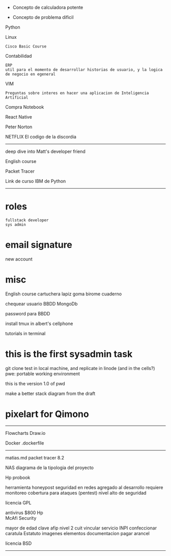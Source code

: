 * Concepto de calculadora potente

* Concepto de problema dificil


Python 

Linux

    Cisco Basic Course

Contabilidad

    ERP
    util para el momento de desarrollar historias de usuario, y la logica de negocio en egeneral

VIM

    Preguntas sobre interes en hacer una aplicacion de Inteligencia Artificial


Compra Notebook

React Native

Peter Norton

NETFLIX El codigo de la discordia

-----------

deep dive into Matt's developer friend

English course

Packet Tracer


Link de curso IBM de Python

------------
# roles
    fullstack developer
    sys admin

# email signature
new account

# misc
English course
cartuchera
lapiz 
goma
birome
cuaderno

chequear usuario BBDD MongoDb

password para BBDD

install tmux in albert's cellphone

tutorials in terminal

# this is the first sysadmin task

git clone test in local machine, and replicate in linode (and in the cells?) pwe: portable working environment

this is the version 1.0 of pwd

make a better stack diagram from the draft

# pixelart for Qimono 

-------------
Flowcharts
Draw.io

Docker
.dockerfile 

----
matias.md
packet tracer 8.2

NAS 
diagrama de la tipologia del proyecto 

Hp probook


herramienta
honeypost 
seguridad en redes 
agregado al desarrollo
requiere monitoreo
cobertura para ataques 
(pentest)
nivel alto de seguridad

licencia GPL 

antivirus
$800 Hp  
McAfi Security 

mayor de edad
clave afip nivel 2
cuit
vincular servicio INPI
confeccionar caratula 
Estatuto 
imagenes 
elementos
documentacion 
pagar arancel 

licencia BSD 

----
